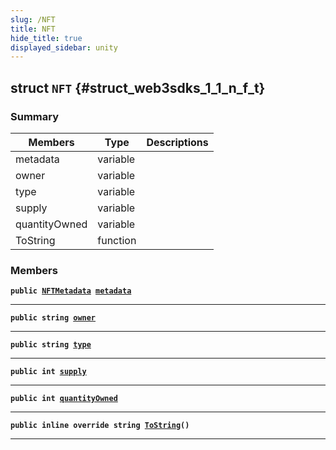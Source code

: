 ```yaml
---
slug: /NFT
title: NFT
hide_title: true
displayed_sidebar: unity
---
```


## struct `NFT` {#struct_web3sdks_1_1_n_f_t}

### Summary

| Members       | Type     | Descriptions |
| ------------- | -------- | ------------ |
| metadata      | variable |              |
| owner         | variable |              |
| type          | variable |              |
| supply        | variable |              |
| quantityOwned | variable |              |
| ToString      | function |              |

### Members

**`public `[`NFTMetadata`](docs/unity/NFTMetadata.md#struct_web3sdks_1_1_n_f_t_metadata)` `[`metadata`](#struct_web3sdks_1_1_n_f_t_1a3e0d0155d135eec24ab1d40445f34850)**

---

**`public string `[`owner`](#struct_web3sdks_1_1_n_f_t_1a9e4867d841ca61f1a0c34903712cf731)**

---

**`public string `[`type`](#struct_web3sdks_1_1_n_f_t_1a923ca90b28f874cb16575471ed8aafdd)**

---

**`public int `[`supply`](#struct_web3sdks_1_1_n_f_t_1ac3f828eb44899b5a32e5992e2a796060)**

---

**`public int `[`quantityOwned`](#struct_web3sdks_1_1_n_f_t_1aef81fe74dfe19e5b12b83d0513649129)**

---

**`public inline override string `[`ToString`](#struct_web3sdks_1_1_n_f_t_1a485b5388ebfc45794a4d531ff71c9658)`()`**

---
